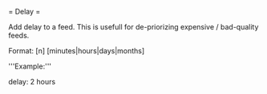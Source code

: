 = Delay =

Add delay to a feed. This is usefull for de-priorizing expensive / bad-quality feeds.

Format: [n] [minutes|hours|days|months]

'''Example:'''

delay: 2 hours